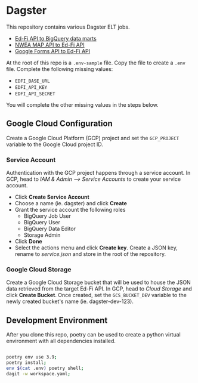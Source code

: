 # Dagster
This repository contains various Dagster ELT jobs.

* [Ed-Fi API to BigQuery data marts](./docs/edfi_api.md)
* [NWEA MAP API to Ed-Fi API](./docs/nwea_map.md)
* [Google Forms API to Ed-Fi API](./docs/google_forms.md)

At the root of this repo is a `.env-sample` file. Copy the file to create a `.env` file. Complete the following missing values:

* `EDFI_BASE_URL`
* `EDFI_API_KEY`
* `EDFI_API_SECRET`

You will complete the other missing values in the steps below.

## Google Cloud Configuration
Create a Google Cloud Platform (GCP) project and set the `GCP_PROJECT` variable to the Google Cloud project ID.

### Service Account
Authentication with the GCP project happens through a service account. In GCP, head to _IAM & Admin --> Service Accounts_ to create your service account.

* Click **Create Service Account**
* Choose a name (ie. dagster) and click **Create**
* Grant the service account the following roles
    * BigQuery Job User
    * BigQuery User
    * BigQuery Data Editor
    * Storage Admin
* Click **Done** 
* Select the actions menu and click **Create key**. Create a JSON key, rename to _service.json_ and store in the root of the repository.


### Google Cloud Storage
Create a Google Cloud Storage bucket that will be used to house the JSON data retrieved from the target Ed-Fi API. In GCP, head to _Cloud Storage_ and click **Create Bucket**. Once created, set the `GCS_BUCKET_DEV` variable to the newly created bucket's name (ie. dagster-dev-123).


## Development Environment
After you clone this repo, poetry can be used to create a python virtual environment with all dependencies installed.

```bash

poetry env use 3.9;
poetry install;
env $(cat .env) poetry shell;
dagit -w workspace.yaml;

```
